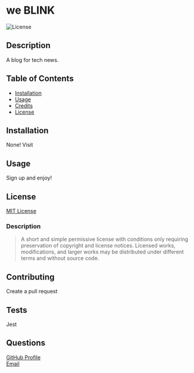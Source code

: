 
  # we BLINK

  ![License](https://img.shields.io/badge/license-MIT-green)

  ## Description
  A blog for tech news.

  ## Table of Contents
  * [Installation](#installation)
  * [Usage](#usage)
  * [Credits](#credits)
  * [License](#license)

  ## Installation
  None! Visit 

  ## Usage
  Sign up and enjoy!

  ## License
  [MIT License](https://choosealicense.com/licenses/mit/)
  ### Description
  >A short and simple permissive license with conditions only requiring preservation of copyright and license notices. Licensed works, modifications, and larger works may be distributed under different terms and without source code.

  ## Contributing
  Create a pull request

  ## Tests
  Jest

  ## Questions
  [GitHub Profile](https://www.github.com/jcorum11) <br />
  [Email](jacob.w.corum@gmail.com)
